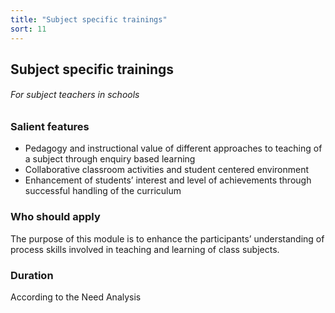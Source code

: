 ```yaml
---
title: "Subject specific trainings"
sort: 11
---
```


## Subject specific trainings
###### For subject teachers in schools

### Salient features
- Pedagogy and instructional value of different approaches to teaching of a subject through enquiry based learning 
- Collaborative classroom activities and student centered environment 
- Enhancement of students’ interest and level of achievements through successful handling of the curriculum

### Who should apply
The purpose of this module is to enhance the participants’ understanding of process skills involved in teaching and learning of class subjects.

### Duration
According to the Need Analysis